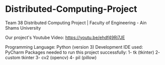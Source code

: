 # Distributed-Computing-Project
Team 38 Distributed Computing Project | Faculty of Engineering - Ain Shams University

Our project's Youtube Video:  https://youtu.be/ehdf49Ri7JE

Programming Language: Python (version 3)
Development IDE used: PyCharm
Packages needed to run this project successfully:
    1- tk (tkinter)
    2- custom tkinter
    3- cv2 (opencv)
    4- pil (pillow)
